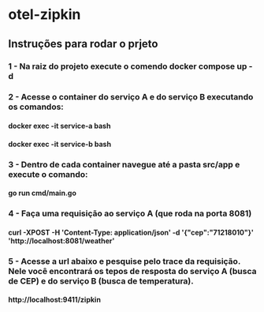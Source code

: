# otel-zipkin

## Instruções para rodar o prjeto
### 1 - Na raiz do projeto execute o comendo docker compose up -d
### 2 - Acesse o container do serviço A e do serviço B executando os comandos: 
#### docker exec -it service-a bash
#### docker exec -it service-b bash
### 3 - Dentro de cada container navegue até a pasta src/app e execute o comando: 
#### go run cmd/main.go
### 4 - Faça uma requisição ao serviço A (que roda na porta 8081)
#### curl -XPOST -H 'Content-Type: application/json' -d '{"cep":"71218010"}' 'http://localhost:8081/weather'
### 5 - Acesse a url abaixo e pesquise pelo trace da requisição. Nele você encontrará os tepos de resposta do serviço A (busca de CEP) e do serviço B (busca de temperatura).
#### http://localhost:9411/zipkin
